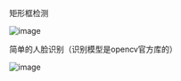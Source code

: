 矩形框检测

![image](https://user-images.githubusercontent.com/50852027/157174257-73544e4d-666d-42f5-aef8-14b2ae25be1e.png)

简单的人脸识别（识别模型是opencv官方库的）

![image](https://user-images.githubusercontent.com/50852027/157174696-9c1fedcd-5c0d-4a69-8903-5484a17cd61e.png)

